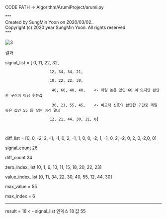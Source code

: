 CODE PATH -> Algorithm/ArumiProject/arumi.py   

"""   
Created by SungMin Yoon on 2020/03/02..   
Copyright (c) 2020 year SungMin Yoon. All rights reserved.   
"""   
   
![3](https://user-images.githubusercontent.com/19296155/148867315-1fdb9f6e-80eb-4d73-ae48-dd620ed43e28.png)
 
 결과

signal_list = [ 0, 11, 22, 32, 

                        12, 34, 34, 21, 

                        10, 22, 22, 30, 

                         40, 60, 40, 40,    <- 제일 높은 값인 60 이 있지만 완만한 구간이 아님 튀는값

                         30, 21, 55, 45,    <- 비교적 신호의 완만한 구간중 제일 높은 값인 55 를 찾는 아래 결과

                        12, 21, 44, 30, 21, 0]

​

diff_list = [0, 0, -2, 2, -1, -1, 0, 2, -1, 1, 0, 0, -2, 1, -1, 0, 2, -2, 0, 2,  0,-2,0, 0]

signal_count 26

diff_count 24

zero_index_list [0, 1, 6, 10, 11, 15, 18, 20, 22, 23]

value_index_list [0, 11, 34, 22, 30, 40, 55, 12, 44, 30]

max_value = 55

max_index = 6

------------------------------

result = 18 < - signal_list 인덱스 18 값 55
